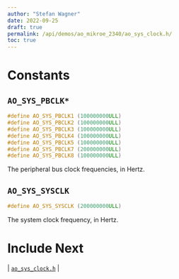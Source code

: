 ```yaml
---
author: "Stefan Wagner"
date: 2022-09-25
draft: true
permalink: /api/demos/ao_mikroe_2340/ao_sys_clock.h/
toc: true
---
```


# Constants

## `AO_SYS_PBCLK*`

```c
#define AO_SYS_PBCLK1 (100000000ULL)
#define AO_SYS_PBCLK2 (100000000ULL)
#define AO_SYS_PBCLK3 (100000000ULL)
#define AO_SYS_PBCLK4 (100000000ULL)
#define AO_SYS_PBCLK5 (100000000ULL)
#define AO_SYS_PBCLK7 (200000000ULL)
#define AO_SYS_PBCLK8 (100000000ULL)
```

The peripheral bus clock frequencies, in Hertz.

## `AO_SYS_SYSCLK`

```c
#define AO_SYS_SYSCLK (200000000ULL)
```

The system clock frequency, in Hertz.

# Include Next

| [`ao_sys_clock.h`](../../src/ao_sys_xc32_pic32mz_ef/ao_sys_clock.h.md) |
